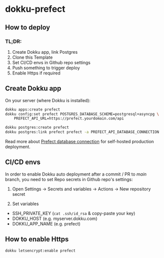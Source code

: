 # dokku-prefect

## How to deploy

### TL;DR:

1. Create Dokku app, link Postgres
2. Clone this Template
3. Set CI/CD envs in Github repo settings
4. Push something to trigger deploy
5. Enable Https if required

## Create Dokku app

On your server (where Dokku is installed):
``` sh
dokku apps:create prefect
dokku config:set prefect POSTGRES_DATABASE_SCHEME=postgresql+asyncpg \
    PREFECT_API_URL=https://prefect.yourdomain.com/api

dokku postgres:create prefect
dokku postgres:link prefect prefect -a PREFECT_API_DATABASE_CONNECTION
```

Read more about [Prefect database connection](https://docs.prefect.io/latest/host/#configuring-a-postgresql-database) for self-hosted production deployment.

## CI/CD envs

In order to enable Dokku auto deployment after a commit / PR to _main_ branch, you need to set Repo secrets in Github repo's settings:

1. Open
Settings -> Secrets and variables -> Actions -> New repository secret

2. Set variables
- SSH_PRIVATE_KEY (`cat .ssh/id_rsa` & copy-paste your key)
- DOKKU_HOST  (e.g. myserver.dokku.com)
- DOKKU_APP_NAME (e.g. prefect)


## How to enable Https

``` sh
dokku letsencrypt:enable prefect
```

